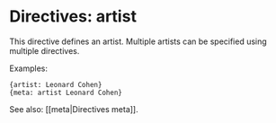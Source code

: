 # Directives: artist

This directive defines an artist. Multiple artists can be specified using multiple directives.

Examples:

    {artist: Leonard Cohen}
    {meta: artist Leonard Cohen}

See also: [[meta|Directives meta]].

